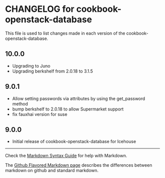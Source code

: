 # CHANGELOG for cookbook-openstack-database

This file is used to list changes made in each version of the cookbook-openstack-database.

## 10.0.0
* Upgrading to Juno
* Upgrading berkshelf from 2.0.18 to 3.1.5

## 9.0.1
* Allow setting passwords via attributes by using the get_password method
* bump berkshelf to 2.0.18 to allow Supermarket support
* fix fauxhai version for suse

## 9.0.0
* Initial release of cookbook-openstack-database for Icehouse

- - -
Check the [Markdown Syntax Guide](http://daringfireball.net/projects/markdown/syntax) for help with Markdown.

The [Github Flavored Markdown page](http://github.github.com/github-flavored-markdown/) describes the differences between markdown on github and standard markdown.
